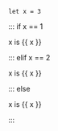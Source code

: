 ```rhai exec
let x = 3
```

::: if x == 1

x is {{ x }}

::: elif x == 2

x is {{ x }}

::: else

x is {{ x }}

:::
